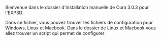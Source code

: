 Bienvenue dans le dossier d'installation manuelle de Cura 3.0.3 pour l'EXP3D.

Dans ce fichier, vous pouvez trouver les fichiers de configuration pour Windows, Linux et Macbook.
Dans le dossier de Linux et Macbook vous allez trouver un script qui permet de configurer
